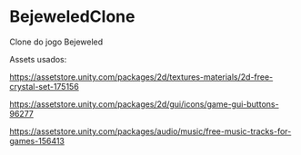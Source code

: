 # BejeweledClone

Clone do jogo Bejeweled

Assets usados:

https://assetstore.unity.com/packages/2d/textures-materials/2d-free-crystal-set-175156

https://assetstore.unity.com/packages/2d/gui/icons/game-gui-buttons-96277

https://assetstore.unity.com/packages/audio/music/free-music-tracks-for-games-156413
